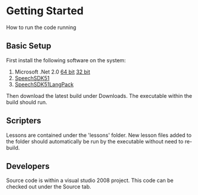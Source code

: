 # Getting Started #
How to run the code running

## Basic Setup ##
First install the following software on the system:
  1. Microsoft .Net 2.0 [64 bit](http://www.microsoft.com/download/en/details.aspx?id=6523) [32 bit](http://www.microsoft.com/download/en/details.aspx?id=19)
  1. [SpeechSDK51](http://www.microsoft.com/downloads/details.aspx?FamilyID=5e86ec97-40a7-453f-b0ee-6583171b4530&displaylang=en)
  1. [SpeechSDK51LangPack](http://www.microsoft.com/downloads/details.aspx?FamilyID=5e86ec97-40a7-453f-b0ee-6583171b4530&displaylang=en)

Then download the latest build under Downloads. The executable within the build should run.

## Scripters ##
Lessons are contained under the 'lessons' folder. New lesson files added to the folder should automatically be run by the executable without need to re-build.

## Developers ##
Source code is within a visual studio 2008 project. This code can be checked out under the Source tab.